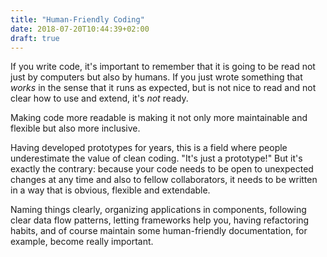 ```yaml
---
title: "Human-Friendly Coding"
date: 2018-07-20T10:44:39+02:00
draft: true
---
```


If you write code, it's important to remember that it is going to be read not just by computers but also by humans. If you just wrote something that _works_ in the sense that it runs as expected, but is not nice to read and not clear how to use and extend, it's _not_ ready.

Making code more readable is making it not only more maintainable and flexible but also more inclusive.

Having developed prototypes for years, this is a field where people underestimate the value of clean coding. "It's just a prototype!" But it's exactly the contrary: because your code needs to be open to unexpected changes at any time and also to fellow collaborators, it needs to be written in a way that is obvious, flexible and extendable.

Naming things clearly, organizing applications in components, following clear data flow patterns, letting frameworks help you, having refactoring habits, and of course maintain some human-friendly documentation, for example, become really important.
